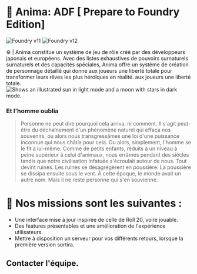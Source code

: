 # 🎲  Anima: ADF [ Prepare to Foundry Edition] 

![Foundry v11](https://img.shields.io/badge/foundry-v11-green) ![Foundry v12](https://img.shields.io/badge/foundry-v12-green)



⚙️ | Anima constitue un système de jeu de rôle créé par des développeurs japonais et européens. Avec des listes exhaustives de pouvoirs surnaturels surnaturels et des capacités spéciales, Anima offre un système de création de personnage détaillé qui donne aux joueurs une liberté totale pour transformer leurs rêves les plus héroïques en réalité.
aux joueurs une liberté totale.
<br>
<picture>
  <source media="(prefers-color-scheme: dark)" srcset="https://64.media.tumblr.com/d30f5566c0301a854aa62771d6e9c027/tumblr_o91r00ztHa1sg8uefo3_540.gif">
  <source media="(prefers-color-scheme: light)" srcset="https://64.media.tumblr.com/d30f5566c0301a854aa62771d6e9c027/tumblr_o91r00ztHa1sg8uefo3_540.gif">
  <img alt="Shows an illustrated sun in light mode and a moon with stars in dark mode." src="https://64.media.tumblr.com/d30f5566c0301a854aa62771d6e9c027/tumblr_o91r00ztHa1sg8uefo3_540.gif">
</picture> <br>


### Et l'homme oublia
> Personne ne peut dire pourquoi cela arriva, ni comment. Il s'agit peut-être du déchaînement d'un phénomène naturel qui effaça nos souvenirs, ou alors nous transgressâmes une loi d'une puissance inconnue qui nous châtia pour cela. Ou alors, simplement, l'homme se le fit à lui-même.
Comme de petits enfants, réduits à un niveau à peine supérieur à celui d'animaux, nous errâmes pendant des siècles tandis que notre civilisation infatuée s'écroulait autour de nous. Tout devint ruines. Les ruines se désagrégèrent en poussière. La poussière se dissipa ensuite sous le vent.
À cette époque, le monde avait un autre nom. Mais il ne reste personne qui s'en souvienne.

# 📕 Nos missions sont les suivantes :
- Une interface mise à jour inspirée de celle de Roll 20, voire jouable.
- Des features présentables et une amélioration de l'expérience utilisateurs.
- Mettre à disposition un serveur pour vos différents retours, lorsque la première version sortira.

## Contacter l'équipe.
>
> 
